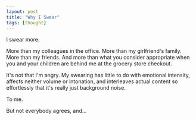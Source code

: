 ```yaml
---
layout: post
title: "Why I Swear"
tags: [thought]
---
```


I swear more.

More than my colleagues in the office. More than my girlfriend's family. More than my friends. And more than what you consider appropriate when you and your children are behind me at the grocery store checkout.

It's not that I'm angry. My swearing has little to do with emotional intensity, affects neither volume or intonation, and interleaves actual content so effortlessly that it's really just background noise.

To me.

But not everybody agrees, and...